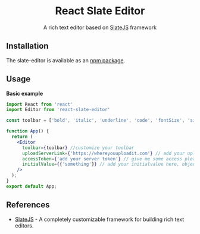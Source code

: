 <h1 align="center">React Slate Editor</h1>

<div align="center">

A rich text editor based on [SlateJS](https://github.com/ianstormtaylor/slate) framework

</div>

## Installation
The slate-editor is available as an [npm package](https://www.npmjs.com/package/react-slate-editor).

## Usage

**Basic example**
```jsx
import React from 'react'
import Editor from 'react-slate-editor'

const toolbar = ['bold', 'italic', 'underline', 'code', 'fontSize', 'sizeUp', 'sizeDown', 'link', 'image', 'orderedList', 'unorderedList', 'alignment']

function App() {
  return (
    <Editor
      toolbar={toolbar} //customize your toolbar
      uploadServerLink={'https://whereyouuploadit.com'} // add your upload api link here
      accessToken={'add your server token'} // give me some access please
      initialValue={{'something'}} // add your initialvalue here, object is required
    />
  );
}
export default App;
```
## References
- [SlateJS](https://github.com/ianstormtaylor/slate) - A completely customizable framework for building rich text editors.
